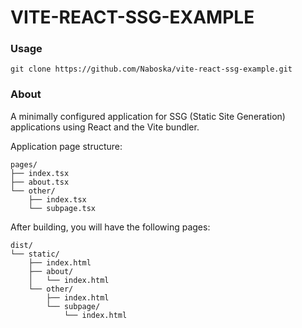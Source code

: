 # VITE-REACT-SSG-EXAMPLE


### Usage


```shell
git clone https://github.com/Naboska/vite-react-ssg-example.git
```


### About


A minimally configured application for SSG (Static Site Generation) applications using React and the Vite bundler.


Application page structure:

```
pages/
├── index.tsx
├── about.tsx
└── other/
    ├── index.tsx
    └── subpage.tsx
```


After building, you will have the following pages:


```
dist/
└── static/
    ├── index.html
    ├── about/
    │   └── index.html
    └── other/
        ├── index.html
        └── subpage/
            └── index.html
```